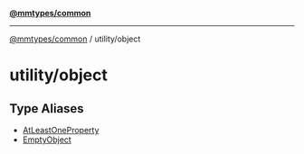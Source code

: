 [**@mmtypes/common**](../../README.md)

***

[@mmtypes/common](../../modules.md) / utility/object

# utility/object

## Type Aliases

- [AtLeastOneProperty](type-aliases/AtLeastOneProperty.md)
- [EmptyObject](type-aliases/EmptyObject.md)
